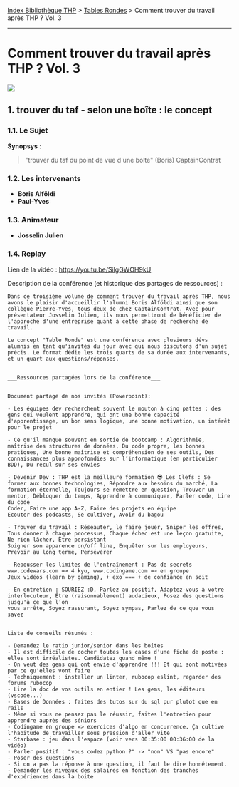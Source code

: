 [Index Bibliothèque THP](https://github.com/TheHackingProject/bibliotheque-THP/wiki) > [Tables Rondes](https://github.com/TheHackingProject/bibliotheque-THP/blob/master/sommaires/tables_rondes.md) > Comment trouver du travail après THP ? Vol. 3

___

# Comment trouver du travail après THP ? Vol. 3

![](https://picsum.photos/1024/400)


## 1. trouver du taf - selon une boîte : le concept

### 1.1. Le Sujet

**Synopsys** : 
> "trouver du taf du point de vue d'une boîte" (Boris) CaptainContrat

### 1.2. Les intervenants

- **Boris Alföldi**
- **Paul-Yves**

### 1.3. Animateur

- **Josselin Julien**

### 1.4. Replay

Lien de la vidéo : https://youtu.be/SilgGWOH9kU

Description de la conférence (et historique des partages de ressources) :

```
Dans ce troisième volume de comment trouver du travail après THP, nous avons le plaisir d'accueillir l'alumni Boris Alföldi ainsi que son collègue Pierre-Yves, tous deux de chez CaptainContrat. Avec pour présentateur Josselin Julien, ils nous permettront de bénéficier de l'approche d'une entreprise quant à cette phase de recherche de travail.

Le concept "Table Ronde" est une conférence avec plusieurs dévs alumnis en tant qu'invités du jour avec qui nous discutons d'un sujet précis. Le format dédie les trois quarts de sa durée aux intervenants, et un quart aux questions/réponses. 


___Ressources partagées lors de la conférence___ 


Document partagé de nos invités (Powerpoint):

- Les équipes dev recherchent souvent le mouton à cinq pattes : des gens qui veulent apprendre, qui ont une bonne capacité d'apprentissage, un bon sens logique, une bonne motivation, un intérêt pour le projet

- Ce qu'il manque souvent en sortie de bootcamp : Algorithmie, maîtrise des structures de données, Du code propre, les bonnes pratiques, Une bonne maîtrise et compréhension de ses outils, Des connaissances plus approfondies sur l’informatique (en particulier BDD), Du recul sur ses envies

- Devenir Dev : THP est la meilleure formation 😎 Les Clefs : Se former aux bonnes technologies, Répondre aux besoins du marché, La formation éternelle, Toujours se remettre en question, Trouver un mentor, Débloquer du temps, Apprendre à communiquer, Parler code, Lire du code
Coder, Faire une app A-Z, Faire des projets en équipe
Ecouter des podcasts, Se cultiver, Avoir du bagou

- Trouver du travail : Réseauter, le faire jouer, Sniper les offres, Tous donner à chaque processus, Chaque échec est une leçon gratuite, Ne rien lâcher, Être persistant
Soigner son apparence on/off line, Enquêter sur les employeurs, Prévoir au long terme, Persévérer

- Repousser les limites de l'entraînement : Pas de secrets
www.codewars.com => 4 kyu, www.codingame.com => en groupe
Jeux vidéos (learn by gaming), + exo === + de confiance en soit

- En entretien : SOURIEZ :D, Parlez au positif, Adaptez-vous à votre interlocuteur, Être (raisonnablement) audacieux, Posez des questions jusqu'à ce que l’on
vous arrête, Soyez rassurant, Soyez sympas, Parlez de ce que vous savez


Liste de conseils résumés :

- Demandez le ratio junior/senior dans les boîtes
- Il est difficile de cocher toutes les cases d'une fiche de poste : elles sont irréalistes. Candidatez quand même !
- On veut des gens qui ont envie d'apprendre !!! Et qui sont motivées par ce qu'elles vont faire
- Techniquement : installer un linter, rubocop eslint, regarder des forums rubocop
- Lire la doc de vos outils en entier ! Les gems, les éditeurs (vscode...)
- Bases de Données : faites des tutos sur du sql pur plutot que en rails
- Même si vous ne pensez pas le réussir, faites l'entretien pour apprendre auprès des séniors
- Codingame en groupe => exercices d'algo en concurrence. Ça cultive l'habitude de travailler sous pression d'aller vite
- Starbase : jeu dans l'espace (voir vers 00:35:00 00:36:00 de la vidéo)
- Parler positif : "vous codez python ?" -> "non" VS "pas encore"
- Poser des questions
- Si on a pas la réponse à une question, il faut le dire honnêtement. 
- Demander les niveaux des salaires en fonction des tranches d'expériences dans la boite
```